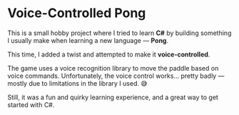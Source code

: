 # Voice-Controlled Pong

This is a small hobby project where I tried to learn **C#** by building something I usually make when learning a new language — **Pong**.

This time, I added a twist and attempted to make it **voice-controlled**.

The game uses a voice recognition library to move the paddle based on voice commands. Unfortunately, the voice control works... pretty badly — mostly due to limitations in the library I used. 😅

Still, it was a fun and quirky learning experience, and a great way to get started with C#.
